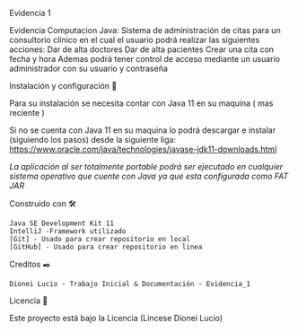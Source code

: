 Evidencia 1

Evidencia Computacion Java: Sistema de administración de citas para un consultorio clínico en el cual el usuario podrá realizar las siguientes acciones: 
Dar de alta doctores 
Dar de alta pacientes 
Crear una cita con fecha y hora
Ademas podrá tener control de acceso mediante un usuario administrador con su usuario y contraseña

Instalación y configuración 🔧

Para su instalación se necesita contar con Java 11 en su maquina ( mas reciente )

Si no se cuenta con Java 11 en su maquina lo podrá descargar e instalar (siguiendo los pasos) desde la siguiente liga: https://www.oracle.com/java/technologies/javase-jdk11-downloads.html

_La aplicación al ser totalmente portable podrá ser ejecutado en cualquier sistema operativo que cuente con Java ya que esta configurada como FAT JAR_

Construido con 🛠️

    Java SE Development Kit 11
    IntelliJ -Framework utilizado
    [Git] - Usado para crear repositorio en local
    [GitHub] - Usado para crear repositorio en linea

Creditos ✒️

    Dionei Lucio - Trabajo Inicial & Documentación - Evidencia_1

Licencia 📄

Este proyecto está bajo la Licencia (Lincese Dionei Lucio)
